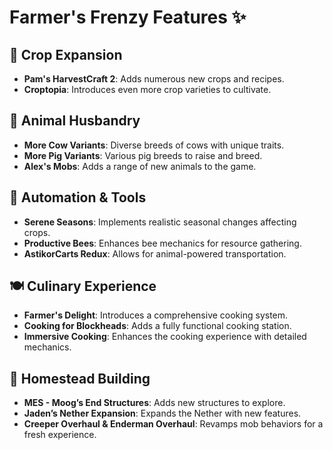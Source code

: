 # Farmer's Frenzy Features ✨

## 🌱 Crop Expansion
- **Pam's HarvestCraft 2**: Adds numerous new crops and recipes.
- **Croptopia**: Introduces even more crop varieties to cultivate.

## 🐄 Animal Husbandry
- **More Cow Variants**: Diverse breeds of cows with unique traits.
- **More Pig Variants**: Various pig breeds to raise and breed.
- **Alex's Mobs**: Adds a range of new animals to the game.

## 🔧 Automation & Tools
- **Serene Seasons**: Implements realistic seasonal changes affecting crops.
- **Productive Bees**: Enhances bee mechanics for resource gathering.
- **AstikorCarts Redux**: Allows for animal-powered transportation.

## 🍽️ Culinary Experience
- **Farmer's Delight**: Introduces a comprehensive cooking system.
- **Cooking for Blockheads**: Adds a fully functional cooking station.
- **Immersive Cooking**: Enhances the cooking experience with detailed mechanics.

## 🏡 Homestead Building
- **MES - Moog’s End Structures**: Adds new structures to explore.
- **Jaden’s Nether Expansion**: Expands the Nether with new features.
- **Creeper Overhaul & Enderman Overhaul**: Revamps mob behaviors for a fresh experience.
